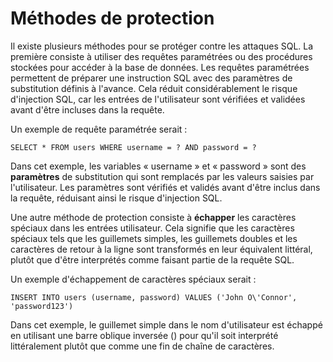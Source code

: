 # Méthodes de protection

Il existe plusieurs méthodes pour se protéger contre les attaques SQL. La première consiste à utiliser des requêtes paramétrées ou des procédures stockées pour accéder à la base de données. Les requêtes paramétrées permettent de préparer une instruction SQL avec des paramètres de substitution définis à l'avance. Cela réduit considérablement le risque d'injection SQL, car les entrées de l'utilisateur sont vérifiées et validées avant d'être incluses dans la requête.

Un exemple de requête paramétrée serait :

```{code-block}
SELECT * FROM users WHERE username = ? AND password = ?
```
Dans cet exemple, les variables « username » et « password » sont des **paramètres** de substitution qui sont remplacés par les valeurs saisies par l'utilisateur. Les paramètres sont vérifiés et validés avant d'être inclus dans la requête, réduisant ainsi le risque d'injection SQL.


Une autre méthode de protection consiste à **échapper** les caractères spéciaux dans les entrées utilisateur. Cela signifie que les caractères spéciaux tels que les guillemets simples, les guillemets doubles et les caractères de retour à la ligne sont transformés en leur équivalent littéral, plutôt que d'être interprétés comme faisant partie de la requête SQL.

Un exemple d'échappement de caractères spéciaux serait :

```{code-block}
INSERT INTO users (username, password) VALUES ('John O\'Connor', 'password123')
```
Dans cet exemple, le guillemet simple dans le nom d'utilisateur est échappé en utilisant une barre oblique inversée () pour qu'il soit interprété littéralement plutôt que comme une fin de chaîne de caractères.

